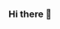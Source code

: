 ### Hi there 👋

<!--
**dgbrad/dgbrad** is a ✨ _special_ ✨ repository because its `README.md` (this file) appears on your GitHub profile.

Here are some ideas to get you started:

- 🔭 I’m currently working on ... PowerShell
- 🌱 I’m currently learning ... Nothing
- 👯 I’m looking to collaborate on ... Nothing
- 🤔 I’m looking for help with ... PowerShell
- 💬 Ask me about ... Nothing
- 📫 How to reach me: ... Don't
- 😄 Pronouns: ... Really?
- ⚡ Fun fact: ... I don't really feel like doing this.
-->
